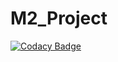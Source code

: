 # M2_Project
[![Codacy Badge](https://app.codacy.com/project/badge/Grade/35b8bdccc4d241319eec0c63db8c6b19)](https://www.codacy.com/gh/teju460/M2_Project/dashboard?utm_source=github.com&amp;utm_medium=referral&amp;utm_content=teju460/M2_Project&amp;utm_campaign=Badge_Grade)
